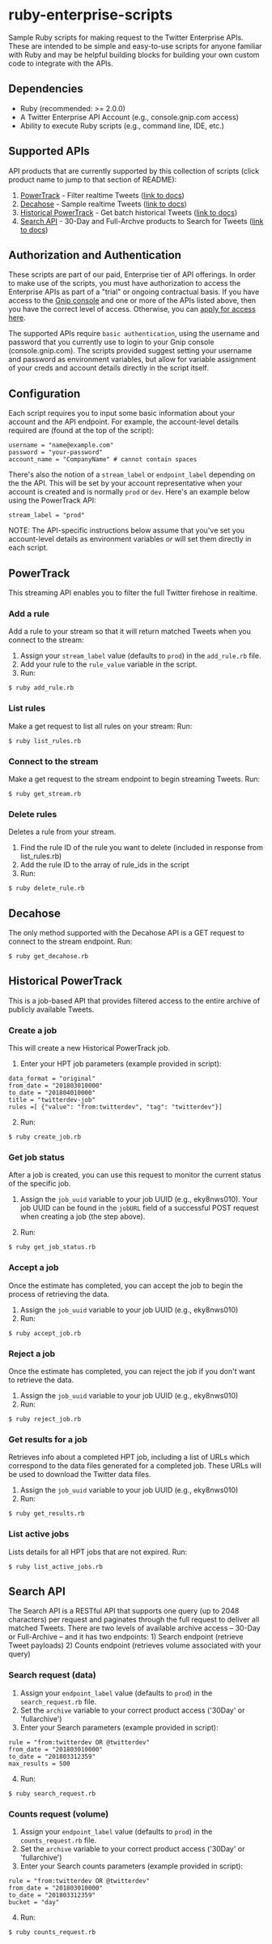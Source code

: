 # ruby-enterprise-scripts

Sample Ruby scripts for making request to the Twitter Enterprise APIs. These are intended to be simple and easy-to-use scripts for anyone familiar with Ruby and may be helpful building blocks for building your own custom code to integrate with the APIs.

## Dependencies

- Ruby (recommended: >= 2.0.0)
- A Twitter Enterprise API Account (e.g., console.gnip.com access)
- Ability to execute Ruby scripts (e.g., command line, IDE, etc.)

## Supported APIs

API products that are currently supported by this collection of scripts (click product name to jump to that section of README):

1. [PowerTrack](#powertrack) - Filter realtime Tweets ([link to docs](https://developer.twitter.com/en/docs/twitter-api/enterprise/powertrack-api/overview))
2. [Decahose](#decahose) - Sample realtime Tweets ([link to docs](https://developer.twitter.com/en/docs/twitter-api/enterprise/decahose-api/overview/decahose))
3. [Historical PowerTrack](#historical-powertrack) - Get batch historical Tweets ([link to docs](https://developer.twitter.com/en/docs/twitter-api/enterprise/historical-powertrack-api/overview))
4. [Search API](#search-api) - 30-Day and Full-Archve products to Search for Tweets ([link to docs](https://developer.twitter.com/en/docs/twitter-api/enterprise/search-api/overview))

## Authorization and Authentication

These scripts are part of our paid, Enterprise tier of API offerings. In order to make use of the scripts, you must have authorization to access the Enterprise APIs as part of a "trial" or ongoing contractual basis. If you have access to the [Gnip console](console.gnip.com) and one or more of the APIs listed above, then you have the correct level of access. Otherwise, you can [apply for access here](https://developer.twitter.com/en/products/twitter-api/enterprise/application).

The supported APIs require `basic authentication`, using the username and password that you currently use to login to your Gnip console (console.gnip.com). The scripts provided suggest setting your username and password as environment variables, but allow for variable assignment of your creds and account details directly in the script itself.

## Configuration

Each script requires you to input some basic information about your account and the API endpoint. For example, the account-level details  required are (found at the top of the script):

```
username = "name@example.com"
password = "your-password"
account_name = "CompanyName" # cannot contain spaces
```

There's also the notion of a `stream_label` or `endpoint_label` depending on the the API. This will be set by your account representative when your account is created and is normally `prod` or `dev`. Here's an example below using the PowerTrack API:

```
stream_label = "prod"
```

NOTE: The API-specific instructions below assume that you've set you account-level details as environment variables *or* will set them directly in each script.

## PowerTrack

This streaming API enables you to filter the full Twitter firehose in realtime.

### Add a rule
Add a rule to your stream so that it will return matched Tweets when you connect to the stream:

1. Assign your `stream_label` value (defaults to `prod`) in the `add_rule.rb` file.
2. Add your rule to the `rule_value` variable in the script.
3. Run:

```shell
$ ruby add_rule.rb
```

### List rules

Make a get request to list all rules on your stream: Run:

```shell
$ ruby list_rules.rb
```

### Connect to the stream

Make a get request to the stream endpoint to begin streaming Tweets. Run:

```shell
$ ruby get_stream.rb
```

### Delete rules

Deletes a rule from your stream.

1. Find the rule ID of the rule you want to delete (included in response from list_rules.rb)
2. Add the rule ID to the array of rule_ids in the script
3. Run:

```shell
$ ruby delete_rule.rb
```

## Decahose

The only method supported with the Decahose API is a GET request to connect to the stream endpoint. Run:

```shell
$ ruby get_decahose.rb
```

## Historical PowerTrack

This is a job-based API that provides filtered access to the entire archive of publicly available Tweets.

### Create a job

This will create a new Historical PowerTrack job.

1. Enter your HPT job parameters (example provided in script):

```shell
data_format = "original"
from_date = "201803010000"
to_date = "201804010000"
title = "twitterdev-job"
rules =[ {"value": "from:twitterdev", "tag": "twitterdev"}]
```

2. Run:

```shell
$ ruby create_job.rb
```

### Get job status

After a job is created, you can use this request to monitor the current status of the specific job.

1. Assign the `job_uuid` variable to your job UUID (e.g., eky8nws010). Your job UUID can be found in the `jobURL` field of a successful POST request when creating a job (the step above).

2. Run:

```shell
$ ruby get_job_status.rb
```

### Accept a job

Once the estimate has completed, you can accept the job to begin the process of retrieving the data.

1. Assign the `job_uuid` variable to your job UUID (e.g., eky8nws010)
2. Run:

```shell
$ ruby accept_job.rb
```

### Reject a job

Once the estimate has completed, you can reject the job if you don't want to retrieve the data.

1. Assign the `job_uuid` variable to your job UUID (e.g., eky8nws010)
2. Run:

```shell
$ ruby reject_job.rb
```

### Get results for a job

Retrieves info about a completed HPT job, including a list of URLs which correspond to the data files generated for a completed job. These URLs will be used to download the Twitter data files.

1. Assign the `job_uuid` variable to your job UUID (e.g., eky8nws010)
2. Run:

```shell
$ ruby get_results.rb
```

### List active jobs

Lists details for all HPT jobs that are not expired. Run:

```shell
$ ruby list_active_jobs.rb
```

## Search API

The Search API is a RESTful API that supports one query (up to 2048 characters) per request and paginates through the full request to deliver all matched Tweets. There are two levels of available archive access – 30-Day or Full-Archive – and it has two endpoints: 1) Search endpoint (retrieve Tweet payloads) 2) Counts endpoint (retrieves volume associated with your query)

### Search request (data)

1. Assign your `endpoint_label` value (defaults to `prod`) in the `search_request.rb` file.
2. Set the `archive` variable to your correct product access ('30Day' or 'fullarchive')
3. Enter your Search parameters (example provided in script):

```shell
rule = "from:twitterdev OR @twitterdev"
from_date = "201803010000"
to_date = "201803312359"
max_results = 500
```

4. Run:

```shell
$ ruby search_request.rb
```

### Counts request (volume)

1. Assign your `endpoint_label` value (defaults to `prod`) in the `counts_request.rb` file.
2. Set the `archive` variable to your correct product access ('30Day' or 'fullarchive')
3. Enter your Search counts parameters (example provided in script):

```shell
rule = "from:twitterdev OR @twitterdev"
from_date = "201803010000"
to_date = "201803312359"
bucket = "day"
```

4. Run:

```shell
$ ruby counts_request.rb
```
